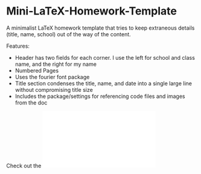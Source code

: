 # Mini-LaTeX-Homework-Template
A minimalist LaTeX homework template that tries to keep extraneous details (title, name, school) out of the way of the content.

Features:
- Header has two fields for each corner. I use the left for school and class name, and the right for my name
- Numbered Pages
- Uses the fourier font package
- Title section condenses the title, name, and date into a single large line without compromising title size
- Includes the package/settings for referencing code files and images from the doc

Check out the ![example:](HomeworkTemplate.pdf)
